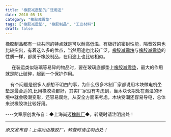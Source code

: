 ```yaml
---
title: "橡胶减震垫的广泛用途"
date: 2010-05-18
category: "橡胶减震垫"
tags: ["橡胶减震垫", "橡胶制品", "工业材料"]
draft: false
---
```


橡胶制品都有一些共同的特点就是可以耐高低温、有极好的密封性能，隔音效果也比较突出，有着这么多的优点，当然用途也比较广泛，[橡胶减震块](http://www.smpolymer.com/)与[橡胶减震垫](http://www.smpolymer.com/xiangjiaojianzhendian/)的性质一样，都属于橡胶制品，在用途上也比较相似。

     在装运类似玻璃等易碎的物品时，要在玻璃底部垫上[橡胶减震垫](http://www.smpolymer.com/xiangjiaojianzhendian/)，最大的作用就是防止破碎，起到一个保护作用。

    有个问题是很多人都想不明白的事，为什么很多木制厂家都说用木块做电机坐垫是最合适的,比用橡胶块都好，其实厂家没有考虑到，当木块长期处在潮湿的环境中就会吸潮变形，还容易腐烂，从安全方面来考虑，木块受潮还容易导电，总体来说橡胶块比较好用。 

----文章原创发布自：◆上海尚迈[橡胶厂](http://www.smpolymer.com/)◆，转载时请注明出处！

---

*原文发布自：上海尚迈橡胶厂，转载时请注明出处！*
